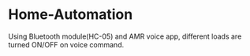 # Home-Automation
Using Bluetooth module(HC-05) and AMR voice app, different loads are turned ON/OFF on voice command.
